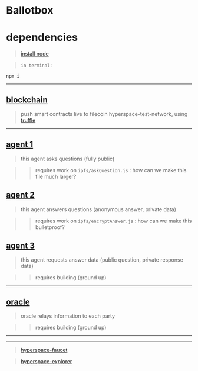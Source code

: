 # Ballotbox

# dependencies

> [install node](https://nodejs.org/en/download/package-manager/)

> `in terminal` : 

```
npm i
```

-----

## [blockchain](./blockchain/)

> push smart contracts live to filecoin hyperspace-test-network, using [truffle](https://trufflesuite.com/)

-----

## [agent 1](./agent1/)

> this agent asks questions (fully public)

> > requires work on `ipfs/askQuestion.js` : how can we make this file much larger?

## [agent 2](./agent2/)

> this agent answers questions (anonymous answer, private data)

> > requires work on `ipfs/encryptAnswer.js` : how can we make this bulletproof?

## [agent 3](./agent3/)

> this agent requests answer data (public question, private response data)

> > requires building (ground up)

-----

## [oracle](./oracle/)

> oracle relays information to each party

> > requires building (ground up)

-----
-----

 > [hyperspace-faucet](https://hyperspace.yoga/#faucet)

 > [hyperspace-explorer](https://hyperspace.filfox.info/)